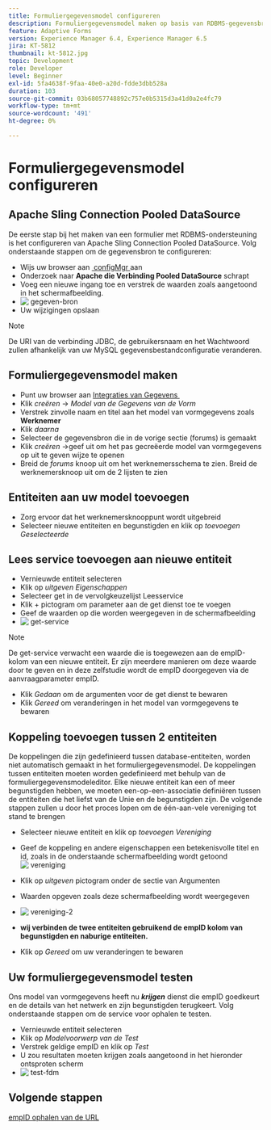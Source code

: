 ```yaml
---
title: Formuliergegevensmodel configureren
description: Formuliergegevensmodel maken op basis van RDBMS-gegevensbron
feature: Adaptive Forms
version: Experience Manager 6.4, Experience Manager 6.5
jira: KT-5812
thumbnail: kt-5812.jpg
topic: Development
role: Developer
level: Beginner
exl-id: 5fa4638f-9faa-40e0-a20d-fdde3dbb528a
duration: 103
source-git-commit: 03b68057748892c757e0b5315d3a41d0a2e4fc79
workflow-type: tm+mt
source-wordcount: '491'
ht-degree: 0%

---
```


# Formuliergegevensmodel configureren

## Apache Sling Connection Pooled DataSource

De eerste stap bij het maken van een formulier met RDBMS-ondersteuning is het configureren van Apache Sling Connection Pooled DataSource. Volg onderstaande stappen om de gegevensbron te configureren:

* Wijs uw browser aan [&#x200B; configMgr &#x200B;](http://localhost:4502/system/console/configMgr) aan
* Onderzoek naar **Apache die Verbinding Pooled DataSource** schrapt
* Voeg een nieuwe ingang toe en verstrek de waarden zoals aangetoond in het schermafbeelding.
* ![&#x200B; gegeven-bron &#x200B;](assets/data-source.png)
* Uw wijzigingen opslaan

>[!NOTE]
>De URI van de verbinding JDBC, de gebruikersnaam en het Wachtwoord zullen afhankelijk van uw MySQL gegevensbestandconfiguratie veranderen.


## Formuliergegevensmodel maken

* Punt uw browser aan [&#x200B; Integraties van Gegevens &#x200B;](http://localhost:4502/aem/forms.html/content/dam/formsanddocuments-fdm)
* Klik _creëren_ -> _Model van de Gegevens van de Vorm_
* Verstrek zinvolle naam en titel aan het model van vormgegevens zoals **Werknemer**
* Klik _daarna_
* Selecteer de gegevensbron die in de vorige sectie (forums) is gemaakt
* Klik _creëren_ ->geef uit om het pas gecreëerde model van vormgegevens op uit te geven wijze te openen
* Breid de _forums_ knoop uit om het werknemersschema te zien. Breid de werknemersknoop uit om de 2 lijsten te zien

## Entiteiten aan uw model toevoegen

* Zorg ervoor dat het werknemersknooppunt wordt uitgebreid
* Selecteer nieuwe entiteiten en begunstigden en klik op _toevoegen Geselecteerde_

## Lees service toevoegen aan nieuwe entiteit

* Vernieuwde entiteit selecteren
* Klik op _uitgeven Eigenschappen_
* Selecteer get in de vervolgkeuzelijst Leesservice
* Klik + pictogram om parameter aan de get dienst toe te voegen
* Geef de waarden op die worden weergegeven in de schermafbeelding
* ![&#x200B; get-service &#x200B;](assets/get-service.png)
>[!NOTE]
> De get-service verwacht een waarde die is toegewezen aan de empID-kolom van een nieuwe entiteit. Er zijn meerdere manieren om deze waarde door te geven en in deze zelfstudie wordt de empID doorgegeven via de aanvraagparameter empID.
>* Klik _Gedaan_ om de argumenten voor de get dienst te bewaren
>* Klik _Gereed_ om veranderingen in het model van vormgegevens te bewaren

## Koppeling toevoegen tussen 2 entiteiten

De koppelingen die zijn gedefinieerd tussen database-entiteiten, worden niet automatisch gemaakt in het formuliergegevensmodel. De koppelingen tussen entiteiten moeten worden gedefinieerd met behulp van de formuliergegevensmodeleditor. Elke nieuwe entiteit kan een of meer begunstigden hebben, we moeten een-op-een-associatie definiëren tussen de entiteiten die het liefst van de Unie en de begunstigden zijn.
De volgende stappen zullen u door het proces lopen om de één-aan-vele vereniging tot stand te brengen

* Selecteer nieuwe entiteit en klik op _toevoegen Vereniging_
* Geef de koppeling en andere eigenschappen een betekenisvolle titel en id, zoals in de onderstaande schermafbeelding wordt getoond
  ![&#x200B; vereniging &#x200B;](assets/association-entities-1.png)

* Klik op _uitgeven_ pictogram onder de sectie van Argumenten

* Waarden opgeven zoals deze schermafbeelding wordt weergegeven
* ![&#x200B; vereniging-2 &#x200B;](assets/association-entities.png)
* **wij verbinden de twee entiteiten gebruikend de empID kolom van begunstigden en naburige entiteiten.**
* Klik op _Gereed_ om uw veranderingen te bewaren

## Uw formuliergegevensmodel testen

Ons model van vormgegevens heeft nu **_krijgen_** dienst die empID goedkeurt en de details van het netwerk en zijn begunstigden terugkeert. Volg onderstaande stappen om de service voor ophalen te testen.

* Vernieuwde entiteit selecteren
* Klik op _Modelvoorwerp van de Test_
* Verstrek geldige empID en klik op _Test_
* U zou resultaten moeten krijgen zoals aangetoond in het hieronder ontsproten scherm
* ![&#x200B; test-fdm &#x200B;](assets/test-form-data-model.png)

## Volgende stappen

[empID ophalen van de URL](./get-request-parameter.md)